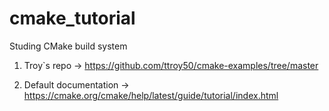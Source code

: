 # cmake_tutorial

Studing CMake build system

1. Troy`s repo           -> https://github.com/ttroy50/cmake-examples/tree/master

2. Default documentation -> https://cmake.org/cmake/help/latest/guide/tutorial/index.html
